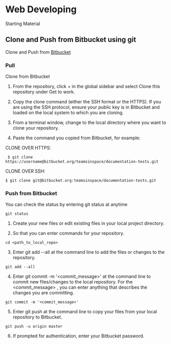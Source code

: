 # Web Developing
Starting Material

## Clone and Push from Bitbucket using git

Clone and Push from [Bitbucket](https://bitbucket.org/)

### Pull

Clone from Bitbucket

1. From the repository, click + in the global sidebar and select Clone this repository under Get to work.

2. Copy the clone command (either the SSH format or the HTTPS).
	If you are using the SSH protocol, ensure your public key is in Bitbucket and loaded on the local system to which you are cloning.

3. From a terminal window, change to the local directory where you want to clone your repository.

4. Paste the command you copied from Bitbucket, for example:

CLONE OVER HTTPS:
```
 $ git clone https://username@bitbucket.org/teamsinspace/documentation-tests.git
 ```
CLONE OVER SSH:
```
$ git clone git@bitbucket.org:teamsinspace/documentation-tests.git
```

### Push from Bitbucket
You can check the status by entering git status at anytime
```
git status
```

1. Create your new files or edit existing files in your local project directory.

2. So that you can enter commands for your repository.
```
cd <path_to_local_repo>
```
3. Enter git add --all at the command line to add the files or changes to the repository.
```
git add --all
```
4. Enter git commit -m '<commit_message>' at the command line to commit new files/changes to the local repository. For the <commit_message> , you can enter anything that describes the changes you are committing.
```
git commit -m '<commit_message>'
```
5. Enter git push  at the command line to copy your files from your local repository to Bitbucket.
```
git push -u origin master
```
6. If prompted for authentication, enter your Bitbucket password.
